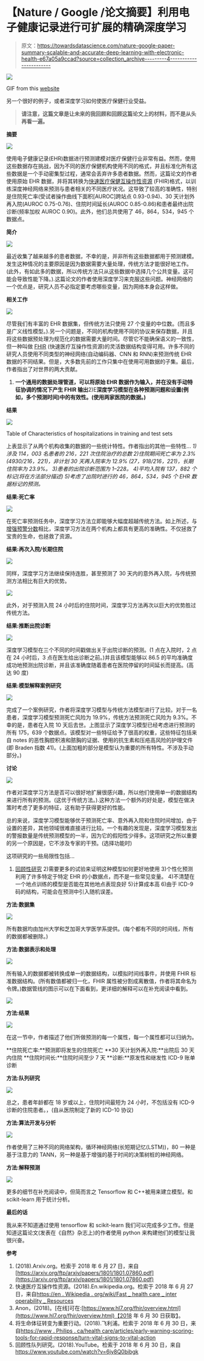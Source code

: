 # 【Nature / Google /论文摘要】利用电子健康记录进行可扩展的精确深度学习

> 原文：<https://towardsdatascience.com/nature-google-paper-summary-scalable-and-accurate-deep-learning-with-electronic-health-e67a05a9ccad?source=collection_archive---------4----------------------->

![](img/b94bd79a5d57d9adffb0341648eec382.png)

GIF from this [website](https://giphy.com/gifs/design-data-ORYgct7M6YynC)

另一个很好的例子，或者深度学习如何使医疗保健行业受益。

> **请注意，这篇文章是让未来的我回顾和回顾这篇论文上的材料，而不是从头再看一遍。**

**摘要**

![](img/f6308fa8599cfeb0b8465d4e55f8d9e7.png)

使用电子健康记录(EHR)数据进行预测建模对医疗保健行业非常有益。然而，使用这些数据存在挑战，因为不同的医疗保健机构使用不同的格式，并且标准化所有这些数据是一个手动密集型过程，通常会丢弃许多患者数据。然而，这篇论文的作者使用原始 EHR 数据，并将其转换为[快速医疗保健互操作性资源](https://en.wikipedia.org/wiki/Fast_Healthcare_Interoperability_Resources) (FHIR)格式，以训练深度神经网络来预测与患者相关的不同医疗状况。这导致了较高的准确性，特别是住院死亡率(受试者操作曲线下面积[AUROC]跨站点 0.93-0.94)、30 天计划外再入院(AUROC 0.75-0.76)、住院时间延长(AUROC 0.85-0.86)和患者最终出院诊断(频率加权 AUROC 0.90)。此外，他们总共使用了 46，864，534，945 个数据点。

**简介**

![](img/7bc2b58a029822049a5920089f324c8c.png)

最近收集了越来越多的患者数据，不幸的是，并非所有这些数据都用于预测建模。发生这种情况的主要原因是因为数据需要大量处理，传统方法才能很好地工作。(此外，有如此多的数据，所以传统方法只从这些数据中选择几个公共变量。这可能会导致性能下降。).这篇论文的作者使用深度学习来克服这些问题。神经网络的一个优点是，研究人员不必指定要考虑哪些变量，因为网络本身会这样做。

**相关工作**

![](img/7abe50c0f23823e6e28cba525d6e4767.png)

尽管我们有丰富的 EHR 数据集，但传统方法只使用 27 个变量的中位数。(而且多是广义线性模型。).另一个问题是，不同的机构使用不同的协议来保存数据，并且将这些数据预处理为规范化的数据需要大量时间。尽管它不能确保语义的一致性，但一种叫做 [FHIR](https://www.hl7.org/fhir/overview.html) (快速医疗互操作性资源)的灵活数据结构变得可用。许多不同的研究人员使用不同类型的神经网络(自动编码器、CNN 和 RNN)来预测传统 EHR 数据的不同结果。但是，大多数先前的工作只集中在使用可用数据的子集。最后，作者指出了对世界的两大贡献。
1) **一个通用的数据处理管道，可以将原始 EHR 数据作为输入，并在没有手动特征协调的情况下产生 FHIR 输出**2)E**深度学习模型在各种预测问题和设置(例如，多个预测时间)中的有效性。(使用两家医院的数据。)**

**结果**

![](img/215bcf2a821000959399b3a297ecff6e.png)

Table of Characteristics of hospitalizations in training and test sets

上表显示了从两个机构收集的数据的一些统计特性。作者指出的其他一些特性…
*1)涉及 114，003 名患者的 216，221 次住院治疗的总数
2)住院期间死亡率为 2.3% (4930/216，221)，非计划 30 天再入院率为 12.9% (27，918/216，221)，长期住院率为 23.9%。
3)患者的出院诊断范围为 1–228。
4)平均入院有 137，882 个标记(将在方法部分描述)
5)考虑了出院时进行的 46，864，534，945 个 EHR 数据标记的预测。*

**结果:死亡率**

![](img/8b3799e61609a9d7ef1e14a3fcd48a2b.png)

在死亡率预测任务中，深度学习方法立即能够大幅度超越传统方法。如上所述，与[增强预警分数](https://www.philips.ca/healthcare/articles/early-warning-scoring-tools-for-rapid-response/turn-vital-signs-into-vital-action)相比，深度学习方法在两个机构上都具有更高的准确性。不仅拯救了宝贵的生命，也拯救了资源。

**结果:再次入院/长期住院**

![](img/412bbc334066ebecc26af2106b27f9a3.png)

同样，深度学习方法继续保持连胜，甚至预测了 30 天内的意外再入院，与传统预测方法相比有巨大的优势。

![](img/90930e854cb41449e13a41a8943e6108.png)

此外，对于预测入院 24 小时后的住院时间，深度学习方法再次以巨大的优势胜过传统方法。

**结果:推断出院诊断**

![](img/043806a90d6d70f3ddce433a7f2888f0.png)

深度学习模型在三个不同的时间戳做出关于出院诊断的预测。(1 点在入院时，2 点在 24 小时后，3 点在医生给出诊断之前。)并且该模型能够以 86.5 的平均准确度成功地预测出院诊断，并且该准确度随着患者在医院停留的时间延长而提高。(高达 90 度)

**结果:模型解释案例研究**

![](img/4825a527ad4537e357233551f31adbc7.png)

完成了一个案例研究，作者将深度学习模型与传统方法模型进行了比较。对于一名患者，深度学习模型预测死亡风险为 19.9%，传统方法预测死亡风险为 9.3%。不幸的是，患者在入院 10 天后去世。上图显示了深度学习模型已经考虑进行预测的所有 175，639 个数据点。该模型对一些特征给予了很高的权重，这些特征包括来自 notes 的恶性胸腔积液和脓胸的证据、使用的抗生素和压疮高风险的护理文件(即 Braden 指数 41)。(上面加粗的部分是模型认为重要的所有特性。不涉及手动部分。)

**讨论**

![](img/bce20ad319ad0abb43676a657edc9b6a.png)

作者对深度学习方法是否可以很好地扩展很感兴趣，所以他们使用单一的数据结构来进行所有的预测。(这优于传统方法。).这种方法一个额外的好处是，模型在做决策时考虑了更多的特征，这有助于获得更好的性能。

总的来说，深度学习模型能够优于预测死亡率、意外再入院和住院时间增加，由于设置的差异，其他领域很难直接进行比较。一个有趣的发现是，深度学习模型发出的警报数量是传统预测模型的一半，因为它的假阳性少得多。这项研究之所以重要的另一个原因是，它不涉及专家的干预。(选择功能时)

这项研究的一些局限性包括…
1) [回顾性研究](https://www.youtube.com/watch?v=6jy8Q0bibgk)
2)需要更多的试验来证明这种模型如何更好地使用
3)个性化预测利用了许多特定于特定 EHR 的小数据点，而不是一些常见变量。
4)不清楚在一个地点训练的模型是否能在其他地点表现良好
5)计算成本高
6)由于 ICD-9 码的结构，可能会在预测中引入随机误差。

**方法:数据集**

![](img/e1063013eac8f9888a3ac84da65cbbf9.png)

所有数据均由加州大学和芝加哥大学医学系提供。(每个都有不同的时间线，所有的数据都被删除。)

**方法:数据表示和处理**

![](img/6f3f9425f2375f0d7ea9bd76db68413b.png)

所有输入的数据都被转换成单一的数据结构，以模拟时间线事件，并使用 FHIR 标准数据结构。(所有数值都被归一化，FHIR 属性被分割成离散值，作者将其命名为令牌。)数据管线的图示可以在下面看到，更详细的解释可以在补充阅读中看到。

![](img/45293da2e813e0e005c59d6847d6b752.png)

**方法:结果**

![](img/5f4ad28c8c5b9ce5ab1d48835fe79842.png)

在这一节中，作者描述了他们所做预测的每一个属性，每一个属性都可以归纳为。

**住院死亡率:**预测即将发生的住院死亡
**30 天计划外再入院:**出院后 30 天内住院
**住院时间长:**住院时间至少 7 天
**诊断:**原发性和继发性 ICD-9 账单诊断

**方法:队列研究**

![](img/02d852b16a8d658300d06e65a365a0de.png)

总之，患者年龄都在 18 岁或以上，住院时间最短为 24 小时，不包括没有 ICD-9 诊断的住院患者。，(自从医院制定了新的 ICD-10 协议)

**方法:算法开发与分析**

![](img/ec295d4b55e8a26683ba0f75c26dd36e.png)

作者使用了三种不同的网络架构，循环神经网络(长短期记忆(LSTM))，80 一种是基于注意力的 TANN，另一种是基于增强的基于时间的决策树桩的神经网络。

**方法:解释预测**

![](img/96aadd480ba6832563b8b78e9f446e01.png)

更多的细节在补充阅读中，但简而言之 Tensorflow 和 C++被用来建立模型。和 scikit-learn 用于统计分析。

**最后的话**

我从来不知道通过使用 tensorflow 和 scikit-learn 我们可以完成多少工作。但是知道这篇论文(发表在《自然》杂志上)的作者使用 python 来构建他们的模型让我很兴奋。

**参考**

1.  (2018).Arxiv.org。检索于 2018 年 6 月 27 日，来自[https://arxiv.org/ftp/arxiv/papers/1801/1801.07860.pdf](https://arxiv.org/ftp/arxiv/papers/1801/1801.07860.pdf)
2.  快速医疗互操作性资源。(2018).En.wikipedia.org。检索于 2018 年 6 月 27 日，来自[https://en . Wikipedia . org/wiki/Fast _ health care _ inter operability _ Resources](https://en.wikipedia.org/wiki/Fast_Healthcare_Interoperability_Resources)
3.  Anon，(2018)。[在线]可在:[https://www.hl7.org/fhir/overview.html](https://www.hl7.org/fhir/overview.html)【2018 年 6 月 30 日获取】。
4.  将生命体征转变为重要行动。(2018).飞利浦。检索于 2018 年 6 月 30 日，来自[https://www . Philips . ca/health care/articles/early-warning-scoring-tools-for-rapid-response/turn-vital-signs-to-vital-action](https://www.philips.ca/healthcare/articles/early-warning-scoring-tools-for-rapid-response/turn-vital-signs-into-vital-action)
5.  回顾性队列研究。(2018).YouTube。检索于 2018 年 6 月 30 日，来自 https://www.youtube.com/watch?v=6jy8Q0bibgk